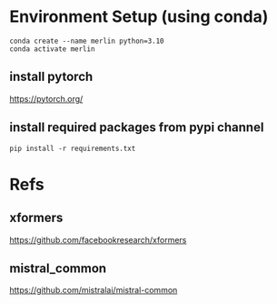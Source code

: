 # Environment Setup (using conda)
```shell
conda create --name merlin python=3.10
conda activate merlin
```
## install pytorch
https://pytorch.org/

## install required packages from pypi channel
```shell
pip install -r requirements.txt
```

# Refs
## xformers
https://github.com/facebookresearch/xformers
## mistral_common
https://github.com/mistralai/mistral-common